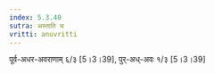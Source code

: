 ```yaml
---
index: 5.3.40
sutra: अस्ताति च
vritti: anuvritti
---
```


पूर्व-अधर-अवराणाम् ६/३ [5।3।39], पुर्-अध्-अवः १/३  [5।3।39]